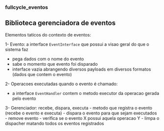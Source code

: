 ### fullcycle_eventos
## Biblioteca gerenciadora de eventos


Elementos taticos do contexto de eventos:

1- Evento: a interface `EventInterface` que possui a visao geral do que o sistema faz
  - pega dados com o nome do evento
  - sabe o momento que evento foi disparado
  - interface vazia abrangendo diversos payloads em diversos formatos (dados que contem o evento)

2- Operacoes executadas quando o evento é chamado: 
  - a interface `EventHandler` contem o metodo executor da operacao gerada pelo evento

3- Gerenciador: recebe, dispara, executa
    - metodo que registra o evento (recebe o evento e executa)
    - dispara o evento para que sejam executados
    - remove evento
    - verifica se o evento X possui aquela operacao Y
    - limpa o dispacher matando todos os eventos registrados